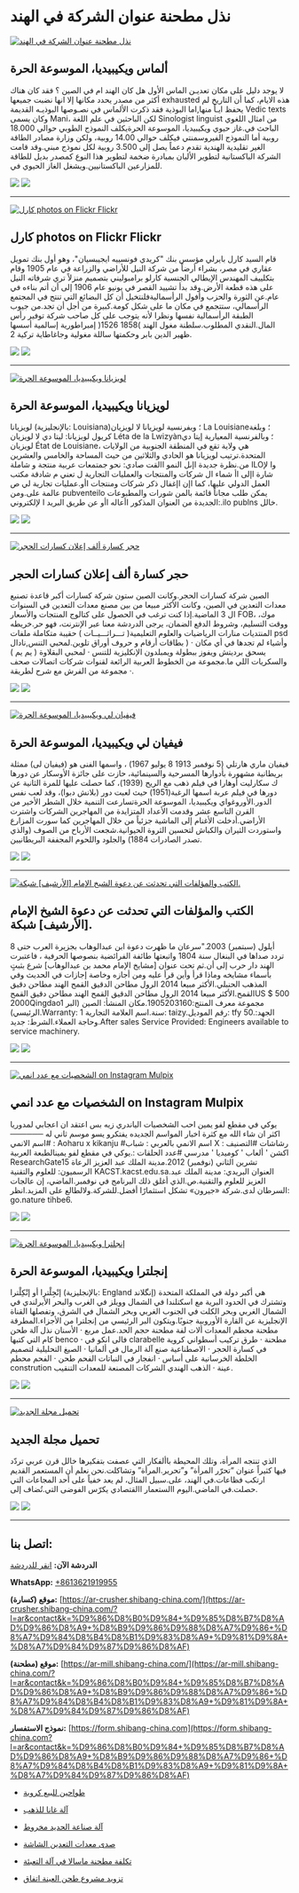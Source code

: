 # نذل مطحنة عنوان الشركة في الهند

<a href="https://swt.shibang-china.com/?l=ar&img&k=%D9%86%D8%B0%D9%84+%D9%85%D8%B7%D8%AD%D9%86%D8%A9+%D8%B9%D9%86%D9%88%D8%A7%D9%86+%D8%A7%D9%84%D8%B4%D8%B1%D9%83%D8%A9+%D9%81%D9%8A+%D8%A7%D9%84%D9%87%D9%86%D8%AF" target="_blank">![نذل مطحنة عنوان الشركة في الهند](http://static.shibang-china.com/all-800x300/694.jpg)</a>

## ألماس ويكيبيديا، الموسوعة الحرة
لا يوجد دليل على مكان تعديـن الماس الأول هل كان الهند ام في الصين ؟ فقد كان هناك أكثر من مصدر يحدد مكانها إلا انها نضبت جميعها exhausted هذه الايام، كما أن التاريخ لم يحفظ ايـاً منها,اما البوذية فقد ذكرت الألماس في نصـوصها البوذيـه القديمة Vedic texts وكان يسمى Mani، لكن الباحثين في علم اللغة Sinologist linguist من امثال اللغوي الباحث في.غاز حيوي ويكيبيديا، الموسوعة الحرةيكلف النموذج الطوبي حوالي 18.000 روبية أما النموذج الفيروسمنتي فيكلف حوالي 14.00 روبية، ولكن وزارة مصادر الطاقة الغير تقليدية الهندية تقدم دعماً يصل إلى 3.500 روبية لكل نموذج مبني.وقد قامت الشركة الباكستانية لتطوير الألبان بمبادرة ضخمة لتطوير هذا النوع كمصدر بديل للطاقة للمزارعين الباكستانيين.ويشغل الغاز الحيوي في.


<a href="https://whatsapp.shibangsoft.com/WhatsApp.php" target="_blank" title="WhatsApp">![](http://static.shibang-china.com/icon/whatsapp.png)</a> <a href="https://swt.shibang-china.com/?l=ar&icon&k=%D9%86%D8%B0%D9%84+%D9%85%D8%B7%D8%AD%D9%86%D8%A9+%D8%B9%D9%86%D9%88%D8%A7%D9%86+%D8%A7%D9%84%D8%B4%D8%B1%D9%83%D8%A9+%D9%81%D9%8A+%D8%A7%D9%84%D9%87%D9%86%D8%AF" target="_blank">![](http://static.shibang-china.com/icon/chat-ar.png)</a>

---

<a href="https://swt.shibang-china.com/?l=ar&img&k=%D9%86%D8%B0%D9%84+%D9%85%D8%B7%D8%AD%D9%86%D8%A9+%D8%B9%D9%86%D9%88%D8%A7%D9%86+%D8%A7%D9%84%D8%B4%D8%B1%D9%83%D8%A9+%D9%81%D9%8A+%D8%A7%D9%84%D9%87%D9%86%D8%AF" target="_blank">![كارل photos on Flickr Flickr](http://static.shibang-china.com/all-800x300/249.jpg)</a>

## كارل photos on Flickr Flickr
قام السيد كارل بايرلي مؤسس بنك &quot;كريدي فونسييه ايجيبسيان&quot;، وهو أول بنك تمويل عقاري في مصر، بشراء أرضاً من شركة النيل للأراضي والزراعة في عام 1905 وقام بتكلييف المهندس الإيطالي الجنسية كارلو برامبوليني بتصميم منزلاً تري شرفاته النيل على هذه قطعة الأرض.وقد بدأ تشييد القصر في يونيو عام 1906 إلى أن أتم بناءه في عام.عن الثورة والحزب وأفول الرأسماليةفلنتخيل أن كل البضائع التي تنتج في المجتمع الرأسمالي، ستتجمع في مكان ما على شكل كومة.كبيرة من أجل أن تجد.من جيوب الطبقة الرأسمالية نفسها ونظرا لأنه يتوجب على كل صاحب شركة توفير رأس المال.النقدي المطلوب.سلطنة مغول الهند )1858 1526( إمبراطورية إسالمية أسسها ظهير الدين بابر وحكمتها ساللة مغولية وجاغاطاية تركية 2.


<a href="https://whatsapp.shibangsoft.com/WhatsApp.php" target="_blank" title="WhatsApp">![](http://static.shibang-china.com/icon/whatsapp.png)</a> <a href="https://swt.shibang-china.com/?l=ar&icon&k=%D9%86%D8%B0%D9%84+%D9%85%D8%B7%D8%AD%D9%86%D8%A9+%D8%B9%D9%86%D9%88%D8%A7%D9%86+%D8%A7%D9%84%D8%B4%D8%B1%D9%83%D8%A9+%D9%81%D9%8A+%D8%A7%D9%84%D9%87%D9%86%D8%AF" target="_blank">![](http://static.shibang-china.com/icon/chat-ar.png)</a>

---

<a href="https://swt.shibang-china.com/?l=ar&img&k=%D9%86%D8%B0%D9%84+%D9%85%D8%B7%D8%AD%D9%86%D8%A9+%D8%B9%D9%86%D9%88%D8%A7%D9%86+%D8%A7%D9%84%D8%B4%D8%B1%D9%83%D8%A9+%D9%81%D9%8A+%D8%A7%D9%84%D9%87%D9%86%D8%AF" target="_blank">![لويزيانا ويكيبيديا، الموسوعة الحرة](http://static.shibang-china.com/all-800x300/729.jpg)</a>

## لويزيانا ويكيبيديا، الموسوعة الحرة
لويزيانا (بالإنجليزية: Louisiana)؛ وبفرنسية لويزيانا لا لويزيان La Louisiane؛ وبلغة كريول لويزيانا: ليتا دي لا لويزيان Léta de la Lwizyàn؛ وبالفرنسية المعيارية إيتا دي لويزيان État de Louisiane، هي ولاية تقع في المنطقة الجنوبية من الولايات المتحدة.ترتيب لويزيانا هو الحادي والثلاثين من حيث المساحة والخامس والعشرين من.نظرة جديدة اإىل النمو االقت صادي: نحو جمتمعات عربية منتجة و شاملة ILOوا لإ شارة اإلى اأ شماء ال شركات والمنتجات والعمليات التجارية ل تعني م شادقة مكتب العمل الدولي عليها، كما اإن اإغفال ذكر شركات ومنتجات اأو.عمليات تجارية لي ص عالمة على.ومن pubventeilo يمكن طلب مجاناً قائمة بالمن شورات والمطبوعات الجديدة من العنوان المذكور اأعاله اأو عن طريق البريد ا لإلكتروني:.ilo publns خالل.


<a href="https://whatsapp.shibangsoft.com/WhatsApp.php" target="_blank" title="WhatsApp">![](http://static.shibang-china.com/icon/whatsapp.png)</a> <a href="https://swt.shibang-china.com/?l=ar&icon&k=%D9%86%D8%B0%D9%84+%D9%85%D8%B7%D8%AD%D9%86%D8%A9+%D8%B9%D9%86%D9%88%D8%A7%D9%86+%D8%A7%D9%84%D8%B4%D8%B1%D9%83%D8%A9+%D9%81%D9%8A+%D8%A7%D9%84%D9%87%D9%86%D8%AF" target="_blank">![](http://static.shibang-china.com/icon/chat-ar.png)</a>

---

<a href="https://swt.shibang-china.com/?l=ar&img&k=%D9%86%D8%B0%D9%84+%D9%85%D8%B7%D8%AD%D9%86%D8%A9+%D8%B9%D9%86%D9%88%D8%A7%D9%86+%D8%A7%D9%84%D8%B4%D8%B1%D9%83%D8%A9+%D9%81%D9%8A+%D8%A7%D9%84%D9%87%D9%86%D8%AF" target="_blank">![حجر كسارة ألف إعلان كسارات الحجر](http://static.shibang-china.com/all-800x300/154.jpg)</a>

## حجر كسارة ألف إعلان كسارات الحجر
الصين شركة كسارات الحجر.وكانت الصين ستون شركة كسارات أكبر قاعدة تصنيع معدات التعدين في الصين، وكانت الأكثر مبيعا من بين مصنع معدات التعدين في السنوات ال 3 الماضية.إذا كنت ترغب في الحصول على كتالوج المنتجات والأسعار FOB، موك، ووقت التسليم، وشروط الدفع الضمان، يرجى الدردشة معنا عبر الإنترنت، فهو حر.خريطه المنتديات منارات الرياضيات والعلوم التعليمية( تـــراثـــيــات ) حقيبة متكاملة ملفات psd وأشياء لم تجدها في أي مكان &middot; ( بطاقات أرقام و حروف أوراق تلوين.لمحبي التنس,نادال يسحق برديتش ويفوز ببطولة ويمبلدون الإنكليزية للتنس &middot; لمحبي البقلاوة ( يم يم ) والسكريات اللي ما.مجموعة من الخطوط العربية الرائعة لقنوات شركات اتصالات صحف &middot; مجموعة من الفرش مع شرح لطريقة.


<a href="https://whatsapp.shibangsoft.com/WhatsApp.php" target="_blank" title="WhatsApp">![](http://static.shibang-china.com/icon/whatsapp.png)</a> <a href="https://swt.shibang-china.com/?l=ar&icon&k=%D9%86%D8%B0%D9%84+%D9%85%D8%B7%D8%AD%D9%86%D8%A9+%D8%B9%D9%86%D9%88%D8%A7%D9%86+%D8%A7%D9%84%D8%B4%D8%B1%D9%83%D8%A9+%D9%81%D9%8A+%D8%A7%D9%84%D9%87%D9%86%D8%AF" target="_blank">![](http://static.shibang-china.com/icon/chat-ar.png)</a>

---

<a href="https://swt.shibang-china.com/?l=ar&img&k=%D9%86%D8%B0%D9%84+%D9%85%D8%B7%D8%AD%D9%86%D8%A9+%D8%B9%D9%86%D9%88%D8%A7%D9%86+%D8%A7%D9%84%D8%B4%D8%B1%D9%83%D8%A9+%D9%81%D9%8A+%D8%A7%D9%84%D9%87%D9%86%D8%AF" target="_blank">![فيفيان لي ويكيبيديا، الموسوعة الحرة](http://static.shibang-china.com/all-800x300/1270.jpg)</a>

## فيفيان لي ويكيبيديا، الموسوعة الحرة
فيفيان ماري هارتلي (5 نوفمبر 1913 8 يوليو 1967) ، واسمها الفنى هو (فيفيان لى) ممثلة بريطانية مشهورة بأدوارها المسرحية والسينمائية، حازت على جائزة الأوسكار عن دورها ك سكارليت أوهارا في فيلم ذهب مع الريح (1939)، كما حصلت عليها للمرة الثانية عن دورها في فيلم عربة اسمها الرغبة(1951) حيث لعبت دور (بلانش دبوا)، وقد لعب نفس الدور.الأوروغواي ويكيبيديا، الموسوعة الحرةتسارعت التنمية خلال الشطر الأخير من القرن التاسع عشر وقدمت الأعداد المتزايدة من المهاجرين الشركات واشترت الأراضي.أدخلت الأغنام إلى الماشية جزئياً من خلال المهاجرين كما سورت المزارع واستوردت الثيران والكباش لتحسين الثروة الحيوانية.شجعت الأرباح من الصوف (والذي تصدر الصادرات 1884) والجلود واللحوم المجففة البريطانيين.


<a href="https://whatsapp.shibangsoft.com/WhatsApp.php" target="_blank" title="WhatsApp">![](http://static.shibang-china.com/icon/whatsapp.png)</a> <a href="https://swt.shibang-china.com/?l=ar&icon&k=%D9%86%D8%B0%D9%84+%D9%85%D8%B7%D8%AD%D9%86%D8%A9+%D8%B9%D9%86%D9%88%D8%A7%D9%86+%D8%A7%D9%84%D8%B4%D8%B1%D9%83%D8%A9+%D9%81%D9%8A+%D8%A7%D9%84%D9%87%D9%86%D8%AF" target="_blank">![](http://static.shibang-china.com/icon/chat-ar.png)</a>

---

<a href="https://swt.shibang-china.com/?l=ar&img&k=%D9%86%D8%B0%D9%84+%D9%85%D8%B7%D8%AD%D9%86%D8%A9+%D8%B9%D9%86%D9%88%D8%A7%D9%86+%D8%A7%D9%84%D8%B4%D8%B1%D9%83%D8%A9+%D9%81%D9%8A+%D8%A7%D9%84%D9%87%D9%86%D8%AF" target="_blank">![الكتب والمؤلفات التي تحدثت عن دعوة الشيخ الإمام [الأرشيف] شبكة.](http://static.shibang-china.com/all-800x300/445.jpg)</a>

## الكتب والمؤلفات التي تحدثت عن دعوة الشيخ الإمام [الأرشيف] شبكة.
8 أيلول (سبتمبر) 2003.&quot;سرعان ما ظهرت دعوة ابن عبدالوهاب بجزيرة العرب حتى تردد صداها في البنغال سنة 1804 واتبعتها طائفة الفرائضية بنصوصها الحرفية ، فاعتبرت الهند دار حرب إلى أن.ثم تحت عنوان [مشايخ الإمام محمد بن عبدالوهاب] شرع بثبتٍ بأسماء مشايخه وماذا قرأ وأين قرأ عليه ومن أجازه وخاصة إجازات في الحديث وفي المذهب الحنبلي.الأكثر مبيعا 2014 الرول مطاحن الدقيق القمح الهند مطاحن دقيق القمح.الأكثر مبيعا 2014 الرول مطاحن الدقيق القمح الهند مطاحن دقيق القمحUS $ 500 2000Qingdao1 مجموعة معرف المنتج:1905203160.مكان المنشأ: الصين (البر الرئيسي).Warranty: 1 سنة.اسم العلامة التجارية: taizy.رقم الموديل: tfy 50.الجهد: وحاجة العملاء.الشرط: جديد.After sales Service Provided: Engineers available to service machinery.


<a href="https://whatsapp.shibangsoft.com/WhatsApp.php" target="_blank" title="WhatsApp">![](http://static.shibang-china.com/icon/whatsapp.png)</a> <a href="https://swt.shibang-china.com/?l=ar&icon&k=%D9%86%D8%B0%D9%84+%D9%85%D8%B7%D8%AD%D9%86%D8%A9+%D8%B9%D9%86%D9%88%D8%A7%D9%86+%D8%A7%D9%84%D8%B4%D8%B1%D9%83%D8%A9+%D9%81%D9%8A+%D8%A7%D9%84%D9%87%D9%86%D8%AF" target="_blank">![](http://static.shibang-china.com/icon/chat-ar.png)</a>

---

<a href="https://swt.shibang-china.com/?l=ar&img&k=%D9%86%D8%B0%D9%84+%D9%85%D8%B7%D8%AD%D9%86%D8%A9+%D8%B9%D9%86%D9%88%D8%A7%D9%86+%D8%A7%D9%84%D8%B4%D8%B1%D9%83%D8%A9+%D9%81%D9%8A+%D8%A7%D9%84%D9%87%D9%86%D8%AF" target="_blank">![الشخصيات مع عدد انمي on Instagram Mulpix](http://static.shibang-china.com/all-800x300/1065.jpg)</a>

## الشخصيات مع عدد انمي on Instagram Mulpix
يوكي في مقطع لفو يمين احب الشخصيات الياندري زيه بس اعتقد ان اعجابي لمدوريا اكثر ان شاء الله مع كثرة اخبار المواسم الجديده يفتكرو يسو موسم ثاني له ────── #اسم الانمي : Aoharu x kikanju #اسم الانمي بالعربي : شباب X رشاشات #التصنيف : اكشن &#39; ألعاب &#39; كوميديا &#39; مدرسي #عدد الحلقات :.يوكي في مقطع لفو يمينالطبعة العربية ResearchGate15 تشرين الثاني (نوفمبر) 2012.مدينة الملك عبد العزيز الرعاة الرسميون: للعلوم والتقنية KACST.kacst.edu.sa.العنوان البريدي: مدينة الملك عبد العزيز للعلوم والتقنية.ص.الذي أغلق ذلك البرنامج في نوفمبر.الماضي، إن عالجات السرطان لدى.شركة «جيرون» تشكل استثمارًا أفضل.للشركة.ولالطالع على المزيد.انظر: go.nature tihbe6.


<a href="https://whatsapp.shibangsoft.com/WhatsApp.php" target="_blank" title="WhatsApp">![](http://static.shibang-china.com/icon/whatsapp.png)</a> <a href="https://swt.shibang-china.com/?l=ar&icon&k=%D9%86%D8%B0%D9%84+%D9%85%D8%B7%D8%AD%D9%86%D8%A9+%D8%B9%D9%86%D9%88%D8%A7%D9%86+%D8%A7%D9%84%D8%B4%D8%B1%D9%83%D8%A9+%D9%81%D9%8A+%D8%A7%D9%84%D9%87%D9%86%D8%AF" target="_blank">![](http://static.shibang-china.com/icon/chat-ar.png)</a>

---

<a href="https://swt.shibang-china.com/?l=ar&img&k=%D9%86%D8%B0%D9%84+%D9%85%D8%B7%D8%AD%D9%86%D8%A9+%D8%B9%D9%86%D9%88%D8%A7%D9%86+%D8%A7%D9%84%D8%B4%D8%B1%D9%83%D8%A9+%D9%81%D9%8A+%D8%A7%D9%84%D9%87%D9%86%D8%AF" target="_blank">![إنجلترا ويكيبيديا، الموسوعة الحرة](http://static.shibang-china.com/all-800x300/538.jpg)</a>

## إنجلترا ويكيبيديا، الموسوعة الحرة
إنْجِلْترا أو إنْكِلْترا (بالإنجليزية: England إنگلاند) هي أكبر دولة في المملكة المتحدة وتشترك في الحدود البرية مع اسكتلندا في الشمال وويلز في الغرب والبحر الأيرلندي في الشمال الغربي وبحر الكلت في الجنوب الغربي وبحر الشمال في الشرق، وتفصلها القناة الإنجليزية عن القارة الأوروبية جنوبًا.ويتكون البر الرئيسي من إنجلترا من الأجزاء.المطرقة مطحنة محطم المعدات ألات لفة مطحنة حجم الحد.عمل مربع &middot; الأسنان نذل آلة طحن كام التي كتبها benco &middot; فالى انكو في clarabelle مطحنة &middot; طرق تركيب أسطواني كروية في كسارة الحجر &middot; الاصطناعية صنع آلة الرمال في ألمانيا &middot; الصيغ التحليلية لتصميم الخلطة الخرسانية على أساس &middot; انفجار في النباتات الفحم طحن &middot; الفحم محطم constrution عينة &middot; الذهب الهندي الشركات المصنعة للمعدات التنقيب.


<a href="https://whatsapp.shibangsoft.com/WhatsApp.php" target="_blank" title="WhatsApp">![](http://static.shibang-china.com/icon/whatsapp.png)</a> <a href="https://swt.shibang-china.com/?l=ar&icon&k=%D9%86%D8%B0%D9%84+%D9%85%D8%B7%D8%AD%D9%86%D8%A9+%D8%B9%D9%86%D9%88%D8%A7%D9%86+%D8%A7%D9%84%D8%B4%D8%B1%D9%83%D8%A9+%D9%81%D9%8A+%D8%A7%D9%84%D9%87%D9%86%D8%AF" target="_blank">![](http://static.shibang-china.com/icon/chat-ar.png)</a>

---

<a href="https://swt.shibang-china.com/?l=ar&img&k=%D9%86%D8%B0%D9%84+%D9%85%D8%B7%D8%AD%D9%86%D8%A9+%D8%B9%D9%86%D9%88%D8%A7%D9%86+%D8%A7%D9%84%D8%B4%D8%B1%D9%83%D8%A9+%D9%81%D9%8A+%D8%A7%D9%84%D9%87%D9%86%D8%AF" target="_blank">![تحميل مجلة الجديد](http://static.shibang-china.com/all-800x300/639.jpg)</a>

## تحميل مجلة الجديد
الذي تنتجه المرأة، وتلك المحيطة باألفكار التي عصفت بتفكيرها خالل قرن عربي تردّد فيها كثيراً عنوان “تحرّر المرأة” و”تحرير.المرأة” وتشاكلت.نحن نعلم أن المستعمر القديم ارتكب فظاعات.في الهند، على.سبيل المثال، لم يعد خفياً على أحد المجاعات التي حصلت.في الماضي.اليوم االستعمار االقتصادي يكرّس الفوضى التي.تُضاف إلى.

<a href="https://whatsapp.shibangsoft.com/WhatsApp.php" target="_blank" title="WhatsApp">![](http://static.shibang-china.com/icon/whatsapp.png)</a> <a href="https://swt.shibang-china.com/?l=ar&icon&k=%D9%86%D8%B0%D9%84+%D9%85%D8%B7%D8%AD%D9%86%D8%A9+%D8%B9%D9%86%D9%88%D8%A7%D9%86+%D8%A7%D9%84%D8%B4%D8%B1%D9%83%D8%A9+%D9%81%D9%8A+%D8%A7%D9%84%D9%87%D9%86%D8%AF" target="_blank">![](http://static.shibang-china.com/icon/chat-ar.png)</a>

---
## اتصل بنا:

**الدردشة الآن:** [انقر للدردشة](https://swt.shibang-china.com?l=ar&contact&k=%D9%86%D8%B0%D9%84+%D9%85%D8%B7%D8%AD%D9%86%D8%A9+%D8%B9%D9%86%D9%88%D8%A7%D9%86+%D8%A7%D9%84%D8%B4%D8%B1%D9%83%D8%A9+%D9%81%D9%8A+%D8%A7%D9%84%D9%87%D9%86%D8%AF)

**WhatsApp:**  [+8613621919955](https://whatsapp.shibangsoft.com/WhatsApp.php)

**موقع (كسارة):** [https://ar-crusher.shibang-china.com/](https://ar-crusher.shibang-china.com/?l=ar&contact&k=%D9%86%D8%B0%D9%84+%D9%85%D8%B7%D8%AD%D9%86%D8%A9+%D8%B9%D9%86%D9%88%D8%A7%D9%86+%D8%A7%D9%84%D8%B4%D8%B1%D9%83%D8%A9+%D9%81%D9%8A+%D8%A7%D9%84%D9%87%D9%86%D8%AF)

**موقع (مطحنة):** [https://ar-mill.shibang-china.com/](https://ar-mill.shibang-china.com/?l=ar&contact&k=%D9%86%D8%B0%D9%84+%D9%85%D8%B7%D8%AD%D9%86%D8%A9+%D8%B9%D9%86%D9%88%D8%A7%D9%86+%D8%A7%D9%84%D8%B4%D8%B1%D9%83%D8%A9+%D9%81%D9%8A+%D8%A7%D9%84%D9%87%D9%86%D8%AF)

**نموذج الاستفسار:** [https://form.shibang-china.com](https://form.shibang-china.com?l=ar&contact&k=%D9%86%D8%B0%D9%84+%D9%85%D8%B7%D8%AD%D9%86%D8%A9+%D8%B9%D9%86%D9%88%D8%A7%D9%86+%D8%A7%D9%84%D8%B4%D8%B1%D9%83%D8%A9+%D9%81%D9%8A+%D8%A7%D9%84%D9%87%D9%86%D8%AF)

* [طواحين للبيع كروية](../21/%D8%B7%D9%88%D8%A7%D8%AD%D9%8A%D9%86%20%D9%84%D9%84%D8%A8%D9%8A%D8%B9%20%D9%83%D8%B1%D9%88%D9%8A%D8%A9.md)

* [آلة غانا للذهب](../25/%D8%A2%D9%84%D8%A9%20%D8%BA%D8%A7%D9%86%D8%A7%20%D9%84%D9%84%D8%B0%D9%87%D8%A8.md)

* [آلة صناعة الحديد مخروط](../21/%D8%A2%D9%84%D8%A9%20%D8%B5%D9%86%D8%A7%D8%B9%D8%A9%20%D8%A7%D9%84%D8%AD%D8%AF%D9%8A%D8%AF%20%D9%85%D8%AE%D8%B1%D9%88%D8%B7.md)

* [صدى معدات التعدين الشاشة](../23/%D8%B5%D8%AF%D9%89%20%D9%85%D8%B9%D8%AF%D8%A7%D8%AA%20%D8%A7%D9%84%D8%AA%D8%B9%D8%AF%D9%8A%D9%86%20%D8%A7%D9%84%D8%B4%D8%A7%D8%B4%D8%A9.md)

* [تكلفة مطحنة ماسالا في آلة التعبئة](../23/%D8%AA%D9%83%D9%84%D9%81%D8%A9%20%D9%85%D8%B7%D8%AD%D9%86%D8%A9%20%D9%85%D8%A7%D8%B3%D8%A7%D9%84%D8%A7%20%D9%81%D9%8A%20%D8%A2%D9%84%D8%A9%20%D8%A7%D9%84%D8%AA%D8%B9%D8%A8%D8%A6%D8%A9.md)

* [تزويد مشروع طحن العينة اتفاق](../22/%D8%AA%D8%B2%D9%88%D9%8A%D8%AF%20%D9%85%D8%B4%D8%B1%D9%88%D8%B9%20%D8%B7%D8%AD%D9%86%20%D8%A7%D9%84%D8%B9%D9%8A%D9%86%D8%A9%20%D8%A7%D8%AA%D9%81%D8%A7%D9%82.md)